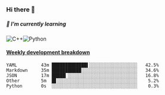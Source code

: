 ### Hi there 👋

##### 🌱 I’m currently learning

![C++](https://img.shields.io/badge/-C++-00599C?style=flat-square&logo=c)![Python](https://img.shields.io/badge/-Python-black?style=flat-square&logo=Python)


<!-- waka-box start -->
#### <a href="https://gist.github.com/bf274261b4c8553e17fc709dfc3cfa97" target="_blank">Weekly development breakdown</a>
```text
YAML      	 43m █████████████▌░░░░░░░░░░░░░░░░░░   42.5% 
Markdown  	 35m ███████████░░░░░░░░░░░░░░░░░░░░░   34.6% 
JSON      	 17m █████▎░░░░░░░░░░░░░░░░░░░░░░░░░░   16.8% 
Other     	 5m  █▋░░░░░░░░░░░░░░░░░░░░░░░░░░░░░░    5.2% 
Python    	 0s  ░░░░░░░░░░░░░░░░░░░░░░░░░░░░░░░░    0.3% 
```
<!-- Powered by https://github.com/YouEclipse/waka-box-go . -->
<!-- waka-box end -->



<!--
**KomoreKalu/KomoreKalu** is a ✨ _special_ ✨ repository because its `README.md` (this file) appears on your GitHub profile.

Here are some ideas to get you started:

- 🔭 I’m currently working on ...
- 🌱 I’m currently learning ...
- 👯 I’m looking to collaborate on ...
- 🤔 I’m looking for help with ...
- 💬 Ask me about ...
- 📫 How to reach me: ...
- 😄 Pronouns: ...
- ⚡ Fun fact: ...
-->
